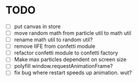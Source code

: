 # TODO
- [ ] put canvas in store
- [ ] move random math from particle util to math util
- [ ] rename math util to random util?
- [ ] remove IIFE from confetti module
- [ ] refactor confetti module to confetti factory
- [ ] Make max particles dependent on screen size
- [ ] polyfill window.requestAnimationFrame?
- [ ] fix bug where restart speeds up animation. wut?
